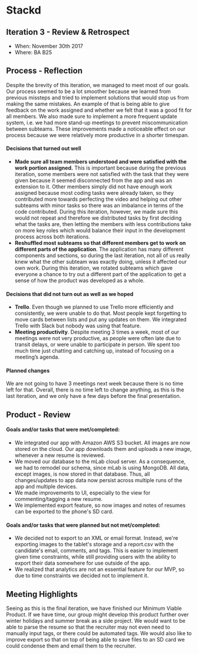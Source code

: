 # Stackd

## Iteration 3 - Review & Retrospect

 * When: November 30th 2017
 * Where: BA B25
 
## Process - Reflection

Despite the brevity of this iteration, we managed to meet most of our goals. Our process seemed to be a lot smoother because we learned from previous missteps and tried to implement solutions that would stop us from making the same mistakes. An example of that is being able to give feedback on the work assigned and whether we felt that it was a good fit for all members. We also made sure to implement a more frequent update system, i.e. we had more stand-up meetings to prevent miscommunication between subteams. These improvements made a noticeable effect on our process because we were relatively more productive in a shorter timespan. 

#### Decisions that turned out well


* **Made sure all team members understood and were satisfied with the work portion assigned.** 
This is important because during the previous iteration, some members were not satisfied with the task that they were given because it seemed disconnected from the app and was an extension to it. Other members simply did not have enough work assigned because most coding tasks were already taken, so they contributed more towards perfecting the video and helping out other subteams with minor tasks so there was an imbalance in terms of the code contributed. During this iteration, however,  we made sure this would not repeat and therefore we distributed tasks by first deciding what the tasks are, then letting the members with less contributions take on more key roles which would balance their input in the development process across both iterations.
* **Reshuffled most subteams so that different members get to work on different parts of the application**.
The application has many different components and sections, so during the last iteration, not all of us really knew what the other subteam was exactly doing, unless it affected our own work. During this iteration, we rotated subteams which gave everyone a chance to try out a different part of the application to get a sense of how the product was developed as a whole.

#### Decisions that did not turn out as well as we hoped

*  **Trello**. Even though we planned to use Trello more efficiently and consistently, we were unable to do that. Most people kept forgetting to move cards between lists and put any updates on them. We integrated Trello with Slack but nobody was using that feature. 
* **Meeting productivity**. Despite meeting 3 times a week, most of our meetings were not very productive, as people were often late due to transit delays, or were unable to participate in person. We spent too much time just chatting and catching up, instead of focusing on a meeting’s agenda. 

#### Planned changes
 
We are not going to have 3 meetings next week because there is no time left for that. Overall, there is no time left to change anything, as this is the last iteration, and we only have a few days before the final presentation.

## Product - Review 

#### Goals and/or tasks that were met/completed:

* We integrated our app with Amazon AWS S3 bucket. All images are now stored on the cloud. Our app downloads them and uploads a new image, whenever a new resume is reviewed.
* We moved our database to the mLab cloud server. As a consequence, we had to remodel our schema, since mLab is using MongoDB. All data, except images, is now stored in that database. Thus, all changes/updates to app data now persist across multiple runs of the app and multiple devices. 
* We made improvements to UI, especially to the view for commenting/tagging a new resume. 
* We implemented export feature, so now images  and notes of resumes can be exported to the phone's SD card. 
 
#### Goals and/or tasks that were planned but not met/completed:
    
* We decided not to export to an XML or email format. Instead, we're exporting images to the tablet's storage and a report.csv with the candidate's email, comments, and tags. This is easier to implement given time constraints, while still providing users with the ability to export their data somewhere for use outside of the app. 
* We realized that analytics are not an essential feature for our MVP, so due to time constraints we decided not to implement it. 

## Meeting Highlights

Seeing as this is the final iteration, we have finished our Minimum Viable Product. If we have time, our group might develop this product further over winter holidays and summer break as a side project. We would want to be able to parse the resume so that the recruiter may not even need to manually input tags, or there could be automated tags. We would also like to improve export so that on top of being able to save files to an SD card we could condense them and email them to the recruiter. 

